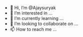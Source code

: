 - 👋 Hi, I’m @Ajaysuryak
- 👀 I’m interested in ...
- 🌱 I’m currently learning ...
- 💞️ I’m looking to collaborate on ...
- 📫 How to reach me ...

<!---
Ajaysuryak/Ajaysuryak is a ✨ special ✨ repository because its `README.md` (this file) appears on your GitHub profile.
You can click the Preview link to take a look at your changes.
--->
